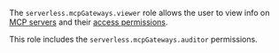 The `serverless.mcpGateways.viewer` role allows the user to view info on [MCP servers](../../../ai-studio/concepts/mcp-hub/index.md#servers) and their [access permissions](../../../iam/concepts/access-control/roles.md).

This role includes the `serverless.mcpGateways.auditor` permissions.